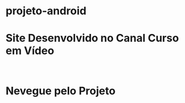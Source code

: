 # projeto-android
<h1>Site Desenvolvido no Canal Curso em Vídeo<h1>
<br>
<a heref="https://carlossillva.github.io/projeto-android/">Nevegue pelo Projeto</a>
